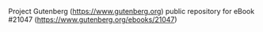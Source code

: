 Project Gutenberg (https://www.gutenberg.org) public repository for eBook #21047 (https://www.gutenberg.org/ebooks/21047)
